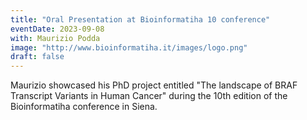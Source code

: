 ```yaml
---
title: "Oral Presentation at Bioinformatiha 10 conference"
eventDate: 2023-09-08
with: Maurizio Podda
image: "http://www.bioinformatiha.it/images/logo.png"
draft: false
---
```


Maurizio showcased his PhD project entitled "The landscape of BRAF Transcript Variants in Human Cancer" during the 10th edition of the Bioinformatiha conference in Siena. 